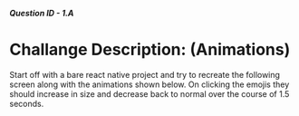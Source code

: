***Question ID - 1.A***

# Challange Description: (Animations)

Start off with a bare react native project and try to recreate the following screen along with the animations shown below. On clicking the emojis they should increase in size and decrease back to normal over the course of 1.5 seconds.
